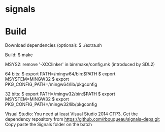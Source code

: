 signals
=======

Build
=====

Download dependencies (optional):
$ ./extra.sh

Build:
$ make

MSYS2:
  remove '-XCClinker' in bin/make/config.mk (introduced by SDL2)

  64 bits:
  $ export PATH=/mingw64/bin:$PATH
  $ export MSYSTEM=MINGW32
  $ export PKG_CONFIG_PATH=/mingw64/lib/pkgconfig
  
  32 bits:
  $ export PATH=/mingw32/bin:$PATH
  $ export MSYSTEM=MINGW32
  $ export PKG_CONFIG_PATH=/mingw32/lib/pkgconfig

Visual Studio:
You need at least Visual Studio 2014 CTP3.
Get the dependency repository from https://github.com/rbouqueau/signals-deps.git
Copy paste the Signals folder on the batch
